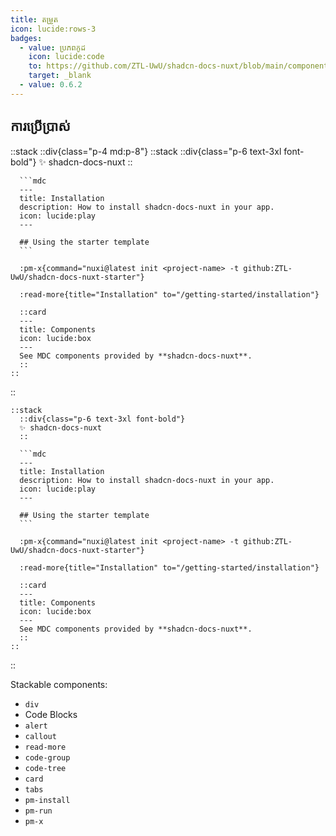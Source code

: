 ```yaml
---
title: តម្រួត
icon: lucide:rows-3
badges:
  - value: ប្រភពកូដ
    icon: lucide:code
    to: https://github.com/ZTL-UwU/shadcn-docs-nuxt/blob/main/components/content/Stack.vue
    target: _blank
  - value: 0.6.2
---
```


## ការប្រើប្រាស់

::stack
  ::div{class="p-4 md:p-8"}
    ::stack
      ::div{class="p-6 text-3xl font-bold"}
      ✨ shadcn-docs-nuxt
      ::

      ```mdc
      ---
      title: Installation
      description: How to install shadcn-docs-nuxt in your app.
      icon: lucide:play
      ---

      ## Using the starter template
      ```

      :pm-x{command="nuxi@latest init <project-name> -t github:ZTL-UwU/shadcn-docs-nuxt-starter"}

      :read-more{title="Installation" to="/getting-started/installation"}

      ::card
      ---
      title: Components
      icon: lucide:box
      ---
      See MDC components provided by **shadcn-docs-nuxt**.
      ::
    ::
  ::

  ```mdc
  ::stack
    ::div{class="p-6 text-3xl font-bold"}
    ✨ shadcn-docs-nuxt
    ::

    ```mdc
    ---
    title: Installation
    description: How to install shadcn-docs-nuxt in your app.
    icon: lucide:play
    ---

    ## Using the starter template
    ```

    :pm-x{command="nuxi@latest init <project-name> -t github:ZTL-UwU/shadcn-docs-nuxt-starter"}

    :read-more{title="Installation" to="/getting-started/installation"}

    ::card
    ---
    title: Components
    icon: lucide:box
    ---
    See MDC components provided by **shadcn-docs-nuxt**.
    ::
  ::
  ```
::

Stackable components:

- `div`
- Code Blocks
- `alert`
- `callout`
- `read-more`
- `code-group`
- `code-tree`
- `card`
- `tabs`
- `pm-install`
- `pm-run`
- `pm-x`
